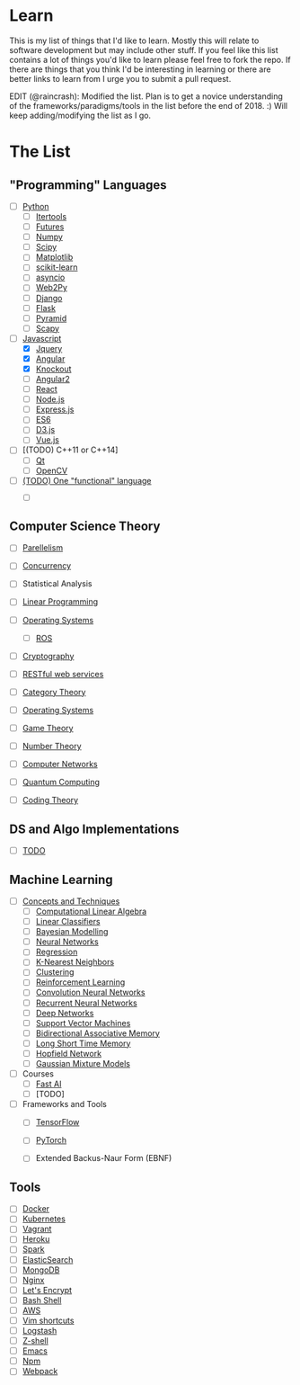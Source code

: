# Learn
This is my list of things that I'd like to learn. Mostly this will relate to software development but may include other stuff. If you feel like this list contains a lot of things you'd like to learn please feel free to fork the repo. If there are things that you think I'd be interesting in learning or there are better links to learn from I urge you to submit a pull request.


EDIT (@raincrash): Modified the list. Plan is to get a novice understanding of the frameworks/paradigms/tools in the list before the end of 2018. :) Will keep adding/modifying the list as I go.

# The List


## "Programming" Languages

- [ ] [Python](http://python.org)
  - [ ] [Itertools](https://docs.python.org/3/library/itertools.html)
  - [ ] [Futures](https://docs.python.org/3/library/concurrent.futures.html)
  - [ ] [Numpy](http://www.numpy.org/)
  - [ ] [Scipy](https://scipy.org/)
  - [ ] [Matplotlib](http://matplotlib.org/)
  - [ ] [scikit-learn](http://scikit-learn.org/)
  - [ ] [asyncio](https://docs.python.org/3/library/asyncio.html)
  - [ ] [Web2Py](http://www.web2py.com/)
  - [ ] [Django](https://www.djangoproject.com/)
  - [ ] [Flask](http://flask.pocoo.org/)
  - [ ] [Pyramid](http://www.pylonsproject.org/)
  - [ ] [Scapy](http://www.secdev.org/projects/scapy/doc/introduction.html)
- [ ] [Javascript](https://www.javascript.com/)
  - [x] [Jquery](https://jquery.com/)
  - [x] [Angular](https://angularjs.org/)
  - [x] [Knockout](http://knockoutjs.com/)
  - [ ] [Angular2](https://angularjs.org/)
  - [ ] [React](https://facebook.github.io/react/)
  - [ ] [Node.js](https://nodejs.org/en/)
  - [ ] [Express.js](https://expressjs.com/)
  - [ ] [ES6](https://en.wikipedia.org/wiki/ECMAScript#6th_Edition_-_ECMAScript_2015)
  - [ ] [D3.js](http://d3js.org)
  - [ ] [Vue.js](http://vuejs.org/)
- [ ] [(TODO) C++11  or C++14]
  - [ ] [Qt](https://www.qt.io/)
  - [ ] [OpenCV](http://opencv.org/)
- [ ] [(TODO) One "functional" language]()
  - [ ] []()


## Computer Science Theory

- [ ] [Parellelism](https://computing.llnl.gov/tutorials/parallel_comp/)
- [ ] [Concurrency](https://en.wikipedia.org/wiki/Concurrency_(computer_science))
- [ ] Statistical Analysis
- [ ] [Linear Programming](https://www.math.ucla.edu/~tom/LP.pdf)
- [ ] [Operating Systems](https://www.udacity.com/wiki/ud923)
  - [ ] [ROS](http://www.ros.org/about-ros/)
- [ ] [Cryptography](https://www.coursera.org/learn/crypto)
- [ ] [RESTful web services](https://en.wikipedia.org/wiki/Representational_state_transfer)
- [ ] [Category Theory](https://en.wikipedia.org/wiki/Category_theory)
- [ ] [Operating Systems](https://tuhdo.github.io/os01/)
- [ ] [Game Theory](https://www.coursera.org/learn/game-theory-introduction)
- [ ] [Number Theory](https://ocw.mit.edu/courses/mathematics/18-781-theory-of-numbers-spring-2012/)
- [ ] [Computer Networks](http://www.saylor.org/site/wp-content/uploads/2012/02/Computer-Networking-Principles-Bonaventure-1-30-31-OTC1.pdf)
- [ ] [Quantum Computing](https://ocw.mit.edu/courses/mathematics/18-435j-quantum-computation-fall-2003/)
- [ ] [Coding Theory](https://ocw.mit.edu/courses/electrical-engineering-and-computer-science/6-895-essential-coding-theory-fall-2004/)


## DS and Algo Implementations

- [ ] [TODO]()


## Machine Learning
- [ ] [Concepts and Techniques](https://en.wikipedia.org/wiki/Machine_learning)
  - [ ] [Computational Linear Algebra](http://www.fast.ai/)
  - [ ] [Linear Classifiers](https://en.wikipedia.org/wiki/Linear_classifier)
  - [ ] [Bayesian Modelling](https://en.wikipedia.org/wiki/Bayesian_network)
  - [ ] [Neural Networks](https://en.wikipedia.org/wiki/Artificial_neural_network)
  - [ ] [Regression](https://www.coursera.org/learn/ml-regression)
  - [ ] [K-Nearest Neighbors](https://en.wikipedia.org/wiki/K-nearest_neighbors_algorithm)
  - [ ] [Clustering](https://en.wikipedia.org/wiki/Cluster_analysis)
  - [ ] [Reinforcement Learning](https://en.wikipedia.org/wiki/Reinforcement_learning)
  - [ ] [Convolution Neural Networks](http://cs231n.github.io/neural-networks-case-study/)
  - [ ] [Recurrent Neural Networks](http://karpathy.github.io/2015/05/21/rnn-effectiveness/)
  - [ ] [Deep Networks](https://en.wikipedia.org/wiki/Deep_learning)
  - [ ] [Support Vector Machines](https://www.youtube.com/watch?v=_PwhiWxHK8o)
  - [ ] [Bidirectional Associative Memory](https://en.wikipedia.org/wiki/Bidirectional_associative_memory)
  - [ ] [Long Short Time Memory](http://colah.github.io/posts/2015-08-Understanding-LSTMs/)
  - [ ] [Hopfield Network](https://en.wikipedia.org/wiki/Hopfield_network)
  - [ ] [Gaussian Mixture Models](http://scikit-learn.org/stable/modules/mixture.html)
- [ ] Courses
  - [ ] [Fast AI](http://www.fast.ai/)
  - [ ] [TODO]
- [ ] Frameworks and Tools
  - [ ] [TensorFlow](https://www.tensorflow.org/)
  - [ ] [PyTorch](http://pytorch.org/)
  - [ ] Extended Backus-Naur Form (EBNF)


## Tools

- [ ] [Docker](https://www.docker.com/)
- [ ] [Kubernetes](http://kubernetes.io/)
- [ ] [Vagrant](https://www.vagrantup.com/)
- [ ] [Heroku](https://heroku.com/)
- [ ] [Spark](http://spark.apache.org/)
- [ ] [ElasticSearch](https://github.com/elastic/elasticsearch)
- [ ] [MongoDB](https://www.mongodb.com/)
- [ ] [Nginx](https://www.nginx.com)
- [ ] [Let's Encrypt](https://letsencrypt.org/)
- [ ] [Bash Shell](http://www.bash.academy/)
- [ ] [AWS](https://aws.amazon.com/)
- [ ] [Vim shortcuts](https://robots.thoughtbot.com/the-vim-learning-curve-is-a-myth)
- [ ] [Logstash](www.elastic.co/products/logstash)
- [ ] [Z-shell](http://www.zsh.org/)
- [ ] [Emacs](https://www.gnu.org/software/emacs/)
- [ ] [Npm](https://www.npmjs.com/)
- [ ] [Webpack](https://webpack.github.io/)
